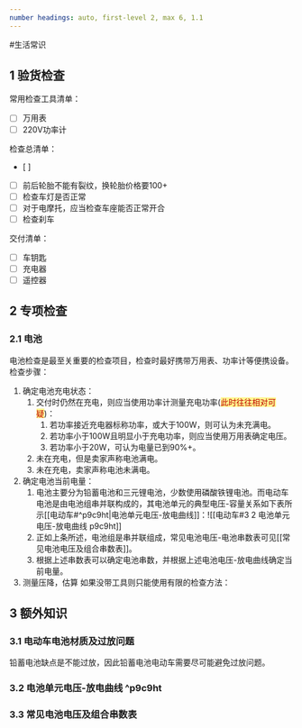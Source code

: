 ```yaml
---
number headings: auto, first-level 2, max 6, 1.1
---
```

#生活常识 

## 1 验货检查

常用检查工具清单：
- [ ] 万用表
- [ ] 220V功率计

检查总清单：
- [ ] 
- [ ] 前后轮胎不能有裂纹，换轮胎价格要100+
- [ ] 检查车灯是否正常
- [ ] 对于电摩托，应当检查车座能否正常开合
- [ ] 检查刹车

交付清单：
- [ ] 车钥匙
- [ ] 充电器
- [ ] 遥控器

## 2 专项检查

### 2.1 电池

电池检查是最至关重要的检查项目，检查时最好携带万用表、功率计等便携设备。
检查步骤：
1. 确定电池充电状态：
	1. 交付时仍然在充电，则应当使用功率计测量充电功率(<span style="background:#fff88f"><font color="#c00000">此时往往相对可疑</font></span>)：
		1. 若功率接近充电器标称功率，或大于100W，则可认为未充满电。
		2. 若功率小于100W且明显小于充电功率，则应当使用万用表确定电压。
		3. 若功率小于20W，可认为电量已到90%+。
	2. 未在充电，但是卖家声称电池满电。
	3. 未在充电，卖家声称电池未满电。
2. 确定电池当前电量：
	1. 电池主要分为铅蓄电池和三元锂电池，少数使用磷酸铁锂电池。而电动车电池是由电池组串并联构成的，其电池单元的典型电压-容量关系如下表所示[[电动车#^p9c9ht|电池单元电压-放电曲线]]：![[电动车#3 2 电池单元电压-放电曲线 p9c9ht]]
	2. 正如上条所述，电池组是串并联组成，常见电池电压-电池串数表可见[[常见电池电压及组合串数表]]。
	3. 根据上述串数表可以确定电池串数，并根据上述电池电压-放电曲线确定当前电量。
3. 测量压降，估算
如果没带工具则只能使用有限的检查方法：

## 3 额外知识

### 3.1 电动车电池材质及过放问题

铅蓄电池缺点是不能过放，因此铅蓄电池电动车需要尽可能避免过放问题。


### 3.2 电池单元电压-放电曲线 ^p9c9ht



### 3.3 常见电池电压及组合串数表
